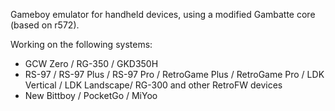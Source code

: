 Gameboy emulator for handheld devices, using a modified Gambatte core (based on r572).

Working on the following systems:
- GCW Zero / RG-350 / GKD350H
- RS-97 / RS-97 Plus / RS-97 Pro / RetroGame Plus / RetroGame Pro / LDK Vertical / LDK Landscape/ RG-300 and other RetroFW devices
- New Bittboy / PocketGo / MiYoo
